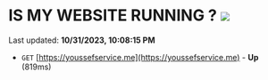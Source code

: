 # IS MY WEBSITE RUNNING ? [![](https://img.shields.io/static/v1?label=Sponsor&message=%E2%9D%A4&logo=GitHub&color=%23fe8e86)](https://github.com/sponsors/<username>)

Last updated: **10/31/2023, 10:08:15 PM**

- `GET` [https://youssefservice.me](https://youssefservice.me) - **Up** (819ms)
